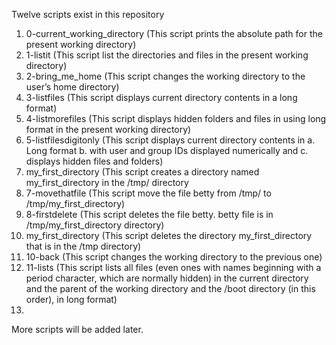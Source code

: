 Twelve scripts exist in this repository
1. 0-current_working_directory (This script prints the absolute path for the present working directory)
2. 1-listit                    (This script list the directories and files in the present working directory)
3. 2-bring_me_home	       (This script changes the working directory to the user’s home directory)
4. 3-listfiles		       (This script displays current directory contents in a long format)
5. 4-listmorefiles	       (This script displays hidden folders and files in using long format in the present working directory)
6. 5-listfilesdigitonly        (This script displays current directory contents in a. Long format b. with user and group IDs displayed                                 numerically and c. displays hidden files and folders)
7. my_first_directory          (This script creates a directory named my_first_directory in the /tmp/ directory
8. 7-movethatfile              (This script move the file betty from /tmp/ to /tmp/my_first_directory)
9. 8-firstdelete               (This script deletes the file betty. betty file is in /tmp/my_first_directory directory)
10. my_first_directory         (This script deletes the directory my_first_directory that is in the /tmp directory)
11. 10-back                    (This script changes the working directory to the previous one)
12. 11-lists                   (This script lists all files (even ones with names beginning with a period character, which are normally
                                hidden) in the current directory and the parent of the working directory and the /boot directory (in                                   this order), in long format)
13. 
More scripts will be added later.
